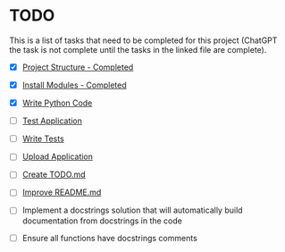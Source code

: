 
# TODO

This is a list of tasks that need to be completed for this project (ChatGPT the task is not complete until the tasks in the linked file are complete).

- [x] [Project Structure - Completed](https://github.com/matthewhand/mermaid-diagrams/blob/main/TODO-project-structure.md)
- [x] [Install Modules - Completed](https://github.com/matthewhand/mermaid-diagrams/blob/main/TODO-install-modules.md)
- [x] [Write Python Code](https://github.com/matthewhand/mermaid-diagrams/blob/main/TODO-write-python-code.md)
- [ ] [Test Application](https://github.com/matthewhand/mermaid-diagrams/blob/main/TODO-test-application.md)
- [ ] [Write Tests](https://github.com/matthewhand/mermaid-diagrams/blob/main/TODO-write-tests.md)
- [ ] [Upload Application](https://github.com/matthewhand/mermaid-diagrams/blob/main/TODO-upload-application.md)
- [ ] [Create TODO.md](https://github.com/matthewhand/mermaid-diagrams/blob/main/TODO-create-todo.md)
- [ ] [Improve README.md](https://github.com/matthewhand/mermaid-diagrams/blob/main/TODO-improve-readme.md)
- [ ] Implement a docstrings solution that will automatically build documentation from docstrings in the code
- [ ] Ensure all functions have docstrings comments


